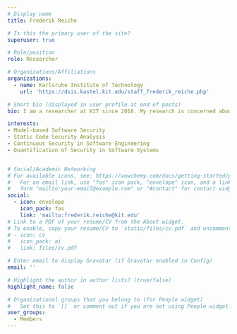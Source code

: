 ```yaml
---
# Display name
title: Frederik Reiche

# Is this the primary user of the site?
superuser: true

# Role/position
role: Researcher

# Organizations/Affiliations
organizations:
  - name: Karlsruhe Institute of Technology
    url: 'https://dsis.kastel.kit.edu/staff_frederik_reiche.php'

# Short bio (displayed in user profile at end of posts)
bio: I am a researcher at KIT since 2018. My research is concerned about the composition of static security analyes with the views architecture and source code.

interests:
- Model-based Software Security
- Static Code Security Analysis
- Continuous Security in Software Engineering
- Quantification of Security in Software Systems


# Social/Academic Networking
# For available icons, see: https://wowchemy.com/docs/getting-started/page-builder/#icons
#   For an email link, use "fas" icon pack, "envelope" icon, and a link in the
#   form "mailto:your-email@example.com" or "#contact" for contact widget.
social:
  - icon: envelope
    icon_pack: fas
    link: 'mailto:frederik.reiche@kit.edu'
# Link to a PDF of your resume/CV from the About widget.
# To enable, copy your resume/CV to `static/files/cv.pdf` and uncomment the lines below.
# - icon: cv
#   icon_pack: ai
#   link: files/cv.pdf

# Enter email to display Gravatar (if Gravatar enabled in Config)
email: ''

# Highlight the author in author lists? (true/false)
highlight_name: false

# Organizational groups that you belong to (for People widget)
#   Set this to `[]` or comment out if you are not using People widget.
user_groups:
  - Members
---
```



